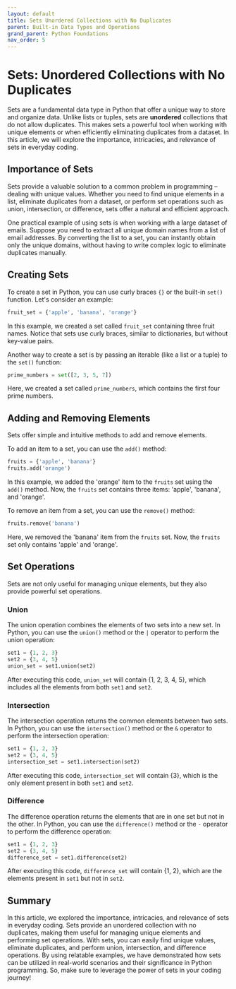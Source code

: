 ```yaml
---
layout: default
title: Sets Unordered Collections with No Duplicates
parent: Built-in Data Types and Operations
grand_parent: Python Foundations
nav_order: 5
---
```

# Sets: Unordered Collections with No Duplicates

Sets are a fundamental data type in Python that offer a unique way to store and organize data. Unlike lists or tuples, sets are **unordered** collections that do not allow duplicates. This makes sets a powerful tool when working with unique elements or when efficiently eliminating duplicates from a dataset. In this article, we will explore the importance, intricacies, and relevance of sets in everyday coding.

## Importance of Sets

Sets provide a valuable solution to a common problem in programming – dealing with unique values. Whether you need to find unique elements in a list, eliminate duplicates from a dataset, or perform set operations such as union, intersection, or difference, sets offer a natural and efficient approach.

One practical example of using sets is when working with a large dataset of emails. Suppose you need to extract all unique domain names from a list of email addresses. By converting the list to a set, you can instantly obtain only the unique domains, without having to write complex logic to eliminate duplicates manually.

## Creating Sets

To create a set in Python, you can use curly braces `{}` or the built-in `set()` function. Let's consider an example:

```python
fruit_set = {'apple', 'banana', 'orange'}
```

In this example, we created a set called `fruit_set` containing three fruit names. Notice that sets use curly braces, similar to dictionaries, but without key-value pairs.

Another way to create a set is by passing an iterable (like a list or a tuple) to the `set()` function:

```python
prime_numbers = set([2, 3, 5, 7])
```

Here, we created a set called `prime_numbers`, which contains the first four prime numbers.

## Adding and Removing Elements

Sets offer simple and intuitive methods to add and remove elements.

To add an item to a set, you can use the `add()` method:

```python
fruits = {'apple', 'banana'}
fruits.add('orange')
```

In this example, we added the 'orange' item to the `fruits` set using the `add()` method. Now, the `fruits` set contains three items: 'apple', 'banana', and 'orange'.

To remove an item from a set, you can use the `remove()` method:

```python
fruits.remove('banana')
```

Here, we removed the 'banana' item from the `fruits` set. Now, the `fruits` set only contains 'apple' and 'orange'.

## Set Operations

Sets are not only useful for managing unique elements, but they also provide powerful set operations.

### Union

The union operation combines the elements of two sets into a new set. In Python, you can use the `union()` method or the `|` operator to perform the union operation:

```python
set1 = {1, 2, 3}
set2 = {3, 4, 5}
union_set = set1.union(set2)
```

After executing this code, `union_set` will contain {1, 2, 3, 4, 5}, which includes all the elements from both `set1` and `set2`.

### Intersection

The intersection operation returns the common elements between two sets. In Python, you can use the `intersection()` method or the `&` operator to perform the intersection operation:

```python
set1 = {1, 2, 3}
set2 = {3, 4, 5}
intersection_set = set1.intersection(set2)
```

After executing this code, `intersection_set` will contain {3}, which is the only element present in both `set1` and `set2`.

### Difference

The difference operation returns the elements that are in one set but not in the other. In Python, you can use the `difference()` method or the `-` operator to perform the difference operation:

```python
set1 = {1, 2, 3}
set2 = {3, 4, 5}
difference_set = set1.difference(set2)
```

After executing this code, `difference_set` will contain {1, 2}, which are the elements present in `set1` but not in `set2`.

## Summary

In this article, we explored the importance, intricacies, and relevance of sets in everyday coding. Sets provide an unordered collection with no duplicates, making them useful for managing unique elements and performing set operations. With sets, you can easily find unique values, eliminate duplicates, and perform union, intersection, and difference operations. By using relatable examples, we have demonstrated how sets can be utilized in real-world scenarios and their significance in Python programming. So, make sure to leverage the power of sets in your coding journey!
